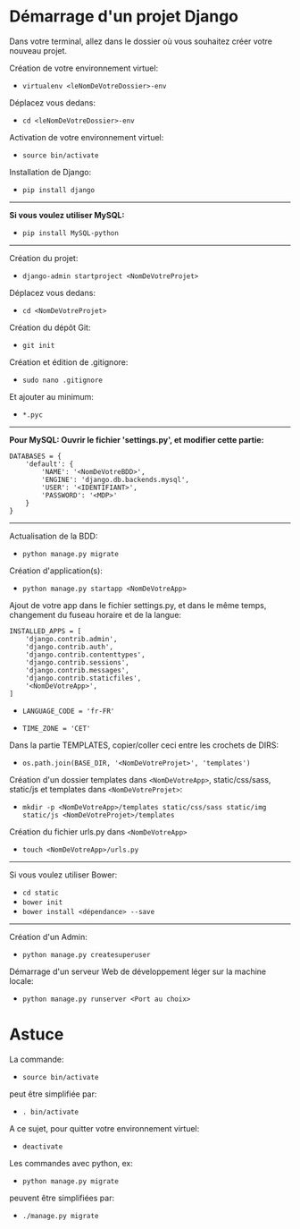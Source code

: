 # Démarrage d'un projet Django

Dans votre terminal, allez dans le dossier où vous souhaitez créer votre nouveau projet.

Création de votre environnement virtuel:
- ```virtualenv <leNomDeVotreDossier>-env```

Déplacez vous dedans:
- ```cd <leNomDeVotreDossier>-env```

Activation de votre environnement virtuel:
- ```source bin/activate```

Installation de Django:
- ```pip install django```

---
**Si vous voulez utiliser MySQL:**
- ```pip install MySQL-python```

---

Création du projet:
- ```django-admin startproject <NomDeVotreProjet>```

Déplacez vous dedans:
- ```cd <NomDeVotreProjet>```

Création du dépôt Git:
- ```git init```

Création et édition de .gitignore:
- ```sudo nano .gitignore```

Et ajouter au minimum:
- ```*.pyc```

---
**Pour MySQL: Ouvrir le fichier 'settings.py', et modifier cette partie:**
```
DATABASES = {
    'default': {
        'NAME': '<NomDeVotreBDD>',
        'ENGINE': 'django.db.backends.mysql',
        'USER': '<IDENTIFIANT>',
        'PASSWORD': '<MDP>'
    }
}
```

---

Actualisation de la BDD:
- ```python manage.py migrate```

Création d'application(s):
- ```python manage.py startapp <NomDeVotreApp>```

Ajout de votre app dans le fichier settings.py, et dans le même temps, changement du fuseau horaire et de la langue:
```
INSTALLED_APPS = [
    'django.contrib.admin',
    'django.contrib.auth',
    'django.contrib.contenttypes',
    'django.contrib.sessions',
    'django.contrib.messages',
    'django.contrib.staticfiles',
    '<NomDeVotreApp>',
]
```

- ```LANGUAGE_CODE = 'fr-FR'```

- ```TIME_ZONE = 'CET'```

Dans la partie TEMPLATES, copier/coller ceci entre les crochets de DIRS:
- ```os.path.join(BASE_DIR, '<NomDeVotreProjet>', 'templates')```

Création d'un dossier templates dans ```<NomDeVotreApp>```, static/css/sass, static/js et templates dans ```<NomDeVotreProjet>```:
- ```mkdir -p <NomDeVotreApp>/templates static/css/sass static/img static/js <NomDeVotreProjet>/templates```

Création du fichier urls.py dans ```<NomDeVotreApp>```
- ```touch <NomDeVotreApp>/urls.py```

---
Si vous voulez utiliser Bower:
- ```cd static```
- ```bower init```
- ```bower install <dépendance> --save```

---

Création d'un Admin:
- ```python manage.py createsuperuser```

Démarrage d'un serveur Web de développement léger sur la machine locale:
- ```python manage.py runserver <Port au choix>```


# Astuce
La commande:
- ```source bin/activate```

peut être simplifiée par:
- ```. bin/activate```

A ce sujet, pour quitter votre environnement virtuel:
- ```deactivate```

Les commandes avec python, ex:
- ```python manage.py migrate```

peuvent être simplifiées par:
- ```./manage.py migrate```
